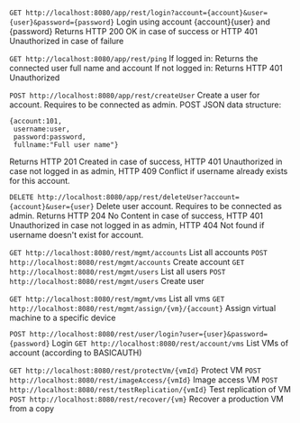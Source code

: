 `GET http://localhost:8080/app/rest/login?account={account}&user={user}&password={password}`
Login using account {account}\{user} and {password}
Returns HTTP 200 OK in case of success or HTTP 401 Unauthorized in case of failure

`GET http://localhost:8080/app/rest/ping`
If logged in:
Returns the connected user full name and account
If not logged in:
Returns HTTP 401 Unauthorized

`POST http://localhost:8080/app/rest/createUser`
Create a user for account. Requires to be connected as admin.
POST JSON data structure:
```
{account:101,
 username:user,
 password:password,
 fullname:"Full user name"}
```
Returns HTTP 201 Created in case of success, 
HTTP 401 Unauthorized in case not logged in as admin,
HTTP 409 Conflict if username already exists for this account.

`DELETE http://localhost:8080/app/rest/deleteUser?account={account}&user={user}`
Delete user account. Requires to be connected as admin.
Returns HTTP 204 No Content in case of success, 
HTTP 401 Unauthorized in case not logged in as admin,
HTTP 404 Not found if username doesn't exist for account.


`GET http://localhost:8080/rest/mgmt/accounts`
List all accounts
`POST http://localhost:8080/rest/mgmt/accounts` 
Create account
`GET http://localhost:8080/rest/mgmt/users` 
List all users
`POST http://localhost:8080/rest/mgmt/users`
Create user

`GET http://localhost:8080/rest/mgmt/vms` 
List all vms
`GET http://localhost:8080/rest/mgmt/assign/{vm}/{account}` 
Assign virtual machine to a specific device


`POST http://localhost:8080/rest/user/login?user={user}&password={password}` 
Login
`GET http://localhost:8080/rest/account/vms` 
List VMs of account (according to BASICAUTH)

`GET http://localhost:8080/rest/protectVm/{vmId}` 
Protect VM
`POST http://localhost:8080/rest/imageAccess/{vmId}` 
Image access VM
`POST http://localhost:8080/rest/testReplication/{vmId}` 
Test replication of VM
`POST http://localhost:8080/rest/recover/{vm}`
Recover a production VM from a copy
